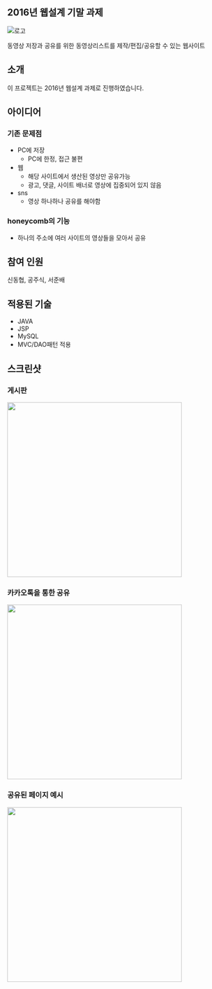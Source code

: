 ## 2016년 웹설계 기말 과제

![로고](https://user-images.githubusercontent.com/24247768/101639960-464c7d00-3a73-11eb-8def-c702d56c4e1b.png)


동영상 저장과 공유를 위한 동영상리스트를 제작/편집/공유할 수 있는 웹사이트

## 소개

이 프로젝트는 2016년 웹설계 과제로 진행하였습니다.  

## 아이디어
### 기존 문제점
- PC에 저장
  - PC에 한정, 접근 불편
- 웹
  - 해당 사이트에서 생산된 영상만 공유가능
  - 광고, 댓글, 사이트 배너로 영상에 집중되어 있지 않음
- sns
  - 영상 하나하나 공유를 해야함
### honeycomb의 기능
- 하나의 주소에 여러 사이트의 영상들을 모아서 공유

## 참여 인원
신동협, 공주식, 서준배


## 적용된 기술
- JAVA
- JSP
- MySQL
- MVC/DAO패턴 적용

## 스크린샷

### 게시판
<img src = "https://user-images.githubusercontent.com/24247768/101643357-667e3b00-3a77-11eb-835f-afd061b8b66c.jpg" width="400px">

### 카카오톡을 통한 공유
<img src = "https://user-images.githubusercontent.com/24247768/101643369-68e09500-3a77-11eb-8e5b-93281066cb2f.png" width="400px">

### 공유된 페이지 예시
<img src = "https://user-images.githubusercontent.com/24247768/101643377-6c741c00-3a77-11eb-856d-cc47b41ef8f8.jpg" width="400px">

